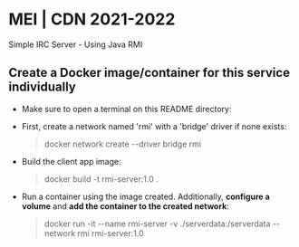 # MEI | CDN 2021-2022
Simple IRC Server - Using Java RMI

## Create a Docker image/container for this service individually

- Make sure to open a terminal on this README directory:

- First, create a network named 'rmi' with a 'bridge' driver if none exists:
    > docker network create --driver bridge rmi

- Build the client app image:
    > docker build -t rmi-server:1.0 .

- Run a container using the image created. Additionally, **configure a volume** and **add the container to the created network**:
    > docker run -it --name rmi-server -v ./serverdata:/serverdata --network rmi rmi-server:1.0